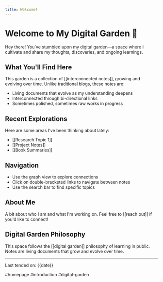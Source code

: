 ```yaml
---
title: Welcome! 
---
```


# Welcome to My Digital Garden 🌱

Hey there! You've stumbled upon my digital garden—a space where I cultivate and share my thoughts, discoveries, and ongoing learnings.

## What You'll Find Here

This garden is a collection of [[interconnected notes]], growing and evolving over time. Unlike traditional blogs, these notes are:

- Living documents that evolve as my understanding deepens
- Interconnected through bi-directional links
- Sometimes polished, sometimes raw works in progress

## Recent Explorations

Here are some areas I've been thinking about lately:
- [[Research Topic 1]]
- [[Project Notes]]
- [[Book Summaries]]

## Navigation

- Use the graph view to explore connections
- Click on double-bracketed links to navigate between notes
- Use the search bar to find specific topics

## About Me

A bit about who I am and what I'm working on. Feel free to [[reach out]] if you'd like to connect!

## Digital Garden Philosophy

This space follows the [[digital garden]] philosophy of learning in public. Notes are living documents that grow and evolve over time.

---

Last tended on: {{date}}

#homepage #introduction #digital-garden